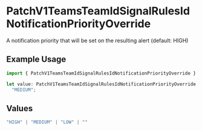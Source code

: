 # PatchV1TeamsTeamIdSignalRulesIdNotificationPriorityOverride

A notification priority that will be set on the resulting alert (default: HIGH)

## Example Usage

```typescript
import { PatchV1TeamsTeamIdSignalRulesIdNotificationPriorityOverride } from "firehydrant-typescript-sdk/models/components";

let value: PatchV1TeamsTeamIdSignalRulesIdNotificationPriorityOverride =
  "MEDIUM";
```

## Values

```typescript
"HIGH" | "MEDIUM" | "LOW" | ""
```